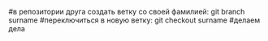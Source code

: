 #в репозитории друга создать ветку со своей фамилией: git branch surname
#переключиться в новую ветку: git checkout surname
#делаем дела
